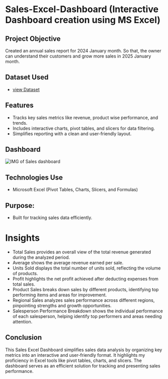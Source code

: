 # Sales-Excel-Dashboard (Interactive Dashboard creation using MS Excel)
## Project Objective
Created an annual sales report for 2024 January month. So that, the owner can understand their customers and grow more sales in 2025 January month. 

 ## Dataset Used
- <a href="https://github.com/Akshaya-Akshu/Sales-Excel-Dashboard/blob/main/Sales%20Excel%20Dashboard.xlsx">view Dataset</a>

## Features
- Tracks key sales metrics like revenue, product wise performance, and trends.
- Includes interactive charts, pivot tables, and slicers for data filtering.
- Simplifies reporting with a clean and user-friendly layout.

 ## Dashboard 
![IMG of Sales dashboard ](https://github.com/user-attachments/assets/791c7e84-505d-4ef8-93e8-90014aeabb45)


## Technologies Use
- Microsoft Excel (Pivot Tables, Charts, Slicers, and Formulas)

## Purpose:
- Built for tracking sales data efficiently.

# Insights
- Total Sales provides an overall view of the total revenue generated during the analyzed period.
- Average shows the average revenue earned per sale.
- Units Sold displays the total number of units sold, reflecting the volume of products.
- Profit highlights the net profit achieved after deducting expenses from total sales.
- Product Sales breaks down sales by different products, identifying top performing items and areas for improvement.
- Regional Sales analyzes sales performance across different regions, pinpointing strengths and growth opportunities.
- Salesperson Performance Breakdown shows the individual performance of each salesperson, helping identify top performers and areas needing attention.

## Conclusion
This Sales Excel Dashboard simplifies sales data analysis by organizing key metrics into an interactive and user-friendly format. It highlights my proficiency in Excel tools like pivot tables, charts, and slicers. The dashboard serves as an efficient solution for tracking and presenting sales performance.

